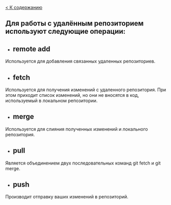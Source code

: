 [< К содержанию](/Readme.md)

## Для работы с удалённым репозиторием используют следующие операции:

 - ## remote add
 
Используется для добавления связанных удаленных репозиториев.

 - ## fetch
 
  Используется для получения изменений с удаленного репозитория. При этом приходит список изменений, но они не вносятся в код, используемый в локальном репозитории.

 - ## merge 

 Используется для слияния полученных изменений и локального репозитория.

  - ## pull 
  
  Является объединением двух последовательных команд git fetch и git merge.

 - ## push 
 
 Производит отправку ваших изменений в репозиторий.
